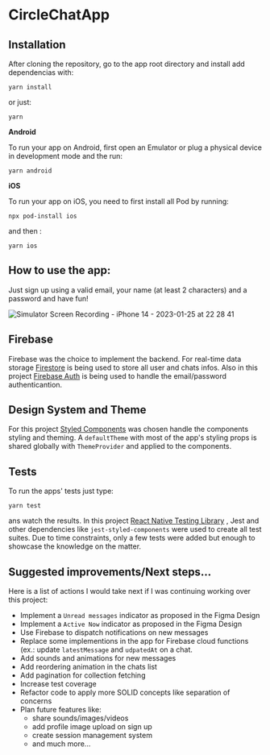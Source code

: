 
# CircleChatApp


## Installation
After cloning the repository, go to the app root directory and install add dependencias with:
```
yarn install
```  
or just:
```
yarn
```

**Android**

To run your app on Android,  first open an Emulator or plug a physical device in  development mode and the run:
```
yarn android
```

**iOS**

To run your app on iOS,  you need to first install all Pod by running:
```
npx pod-install ios
```
and then :
```
yarn ios
```

## How to use the app:
Just sign up using a valid email, your name (at least 2 characters) and a password and have fun!

![Simulator Screen Recording - iPhone 14 - 2023-01-25 at 22 28 41](https://user-images.githubusercontent.com/13825245/214740910-8a343856-7635-4e74-b891-e20d72913878.gif)


## Firebase
Firebase was the choice to implement the backend. For real-time data storage  [Firestore](https://firebase.google.com/products/firestore) is being used to store all user and chats infos.
Also in this project [Firebase Auth](https://firebase.google.com/products/auth) is being used to handle the email/password authenticantion.

## Design System and Theme
For this project [Styled Components](https://styled-components.com/) was chosen handle the components styling and theming. A `defaultTheme` with most of the app's styling props is shared globally with `ThemeProvider` and applied to the components.

## Tests
To run the apps' tests just type:
````
yarn test
````
ans watch the results. In this project [React Native Testing Library](https://callstack.github.io/react-native-testing-library/) , Jest and other dependencies like `jest-styled-components` were used to create all test suites. Due to time constraints, only a few tests were added but enough to showcase the knowledge on the matter.

## Suggested improvements/Next steps...
Here is a list of actions I would take next if I was continuing working over this project:

 - Implement a `Unread messages` indicator as proposed in the Figma Design
 - Implement a `Active Now` indicator as proposed in the Figma Design
 - Use Firebase to dispatch notifications on new messages
 - Replace some implementions in the app for Firebase cloud functions (ex.: update `latestMessage` and `udpatedAt` on a chat.
 - Add sounds and animations for new messages
 - Add reordering animation in the chats list
 - Add pagination for collection fetching
 - Increase test coverage
 - Refactor code to apply more SOLID concepts like separation of concerns
 - Plan future features like: 
	 - share sounds/images/videos
	 - add profile image upload on sign up
	 - create session management system
	 - and much more...

